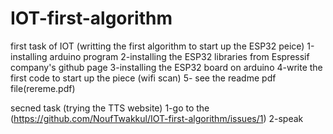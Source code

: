 # IOT-first-algorithm
first task of IOT (writting the first algorithm to start up the ESP32 peice)
1-installing arduino program
2-installing the ESP32 libraries from Espressif company's github page 
3-installing the ESP32 board on arduino
4-write the first code to start up the piece (wifi scan)
5- see the readme pdf file(rereme.pdf) 

secned task (trying the TTS website)
1-go to the (https://github.com/NoufTwakkul/IOT-first-algorithm/issues/1)
2-speak

